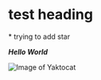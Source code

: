 # test heading

\* trying to add star


***Hello World***

![Image of Yaktocat](https://octodex.github.com/images/yaktocat.png)
